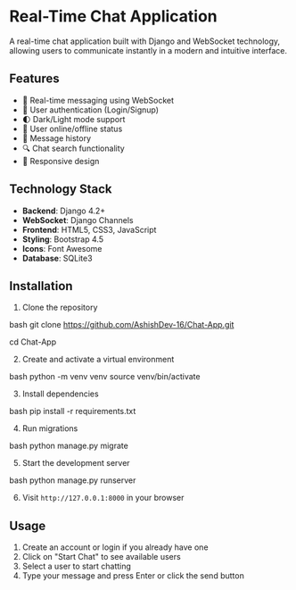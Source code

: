 # Real-Time Chat Application

A real-time chat application built with Django and WebSocket technology, allowing users to communicate instantly in a modern and intuitive interface.


## Features

- 🚀 Real-time messaging using WebSocket
- 🔐 User authentication (Login/Signup)
- 🌓 Dark/Light mode support
- 👤 User online/offline status
- 💬 Message history
- 🔍 Chat search functionality
- 📱 Responsive design

## Technology Stack

- **Backend**: Django 4.2+
- **WebSocket**: Django Channels
- **Frontend**: HTML5, CSS3, JavaScript
- **Styling**: Bootstrap 4.5
- **Icons**: Font Awesome
- **Database**: SQLite3

## Installation

1. Clone the repository

bash
git clone https://github.com/AshishDev-16/Chat-App.git

cd Chat-App

2. Create and activate a virtual environment

bash
python -m venv venv
source venv/bin/activate

3. Install dependencies

bash
pip install -r requirements.txt

4. Run migrations

bash
python manage.py migrate

5. Start the development server

bash
python manage.py runserver

6. Visit `http://127.0.0.1:8000` in your browser

## Usage

1. Create an account or login if you already have one
2. Click on "Start Chat" to see available users
3. Select a user to start chatting
4. Type your message and press Enter or click the send button

